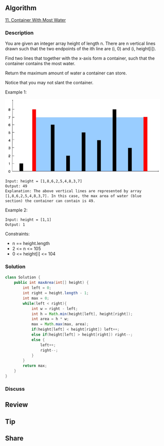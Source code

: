 ## Algorithm

[11. Container With Most Water](https://leetcode.com/problems/container-with-most-water/)

### Description

You are given an integer array height of length n. There are n vertical lines drawn such that the two endpoints of the ith line are (i, 0) and (i, height[i]).

Find two lines that together with the x-axis form a container, such that the container contains the most water.

Return the maximum amount of water a container can store.

Notice that you may not slant the container.

Example 1:

![](assets/20230724-e510c5f0.png)

```
Input: height = [1,8,6,2,5,4,8,3,7]
Output: 49
Explanation: The above vertical lines are represented by array [1,8,6,2,5,4,8,3,7]. In this case, the max area of water (blue section) the container can contain is 49.
```

Example 2:

```
Input: height = [1,1]
Output: 1
```

Constraints:

- n == height.length
- 2 <= n <= 105
- 0 <= height[i] <= 104

### Solution

```java
class Solution {
    public int maxArea(int[] height) {
        int left = 0;
        int right = height.length - 1;
        int max = 0;
        while(left < right){
            int w = right - left;
            int h = Math.min(height[left], height[right]);
            int area = h * w;
            max = Math.max(max, area);
            if(height[left] < height[right]) left++;
            else if(height[left] > height[right]) right--;
            else {
                left++;
                right--;
            }
        }
        return max;
    }
}
```

### Discuss

## Review


## Tip


## Share
